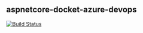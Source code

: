 ## aspnetcore-docket-azure-devops

[![Build Status](https://flaviosilva1110.visualstudio.com/GitHubProjects/_apis/build/status/flavio1110.aspnetcore-docket-azure-devops)](https://flaviosilva1110.visualstudio.com/GitHubProjects/_build/latest?definitionId=5)